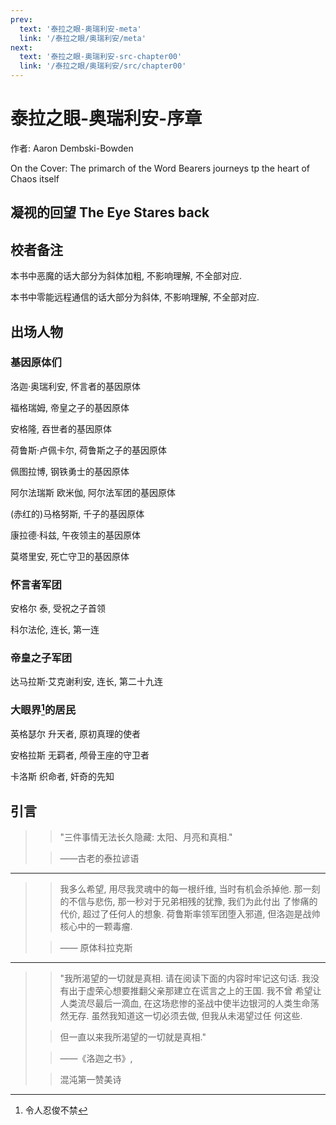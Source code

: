 ```yaml
---
prev:
  text: '泰拉之眼-奥瑞利安-meta'
  link: '/泰拉之眼/奥瑞利安/meta'
next:
  text: '泰拉之眼-奥瑞利安-src-chapter00'
  link: '/泰拉之眼/奥瑞利安/src/chapter00'
---
```


# 泰拉之眼-奥瑞利安-序章

作者: Aaron Dembski-Bowden

On the Cover: The primarch of the Word Bearers journeys tp the heart of Chaos itself

## 凝视的回望 The Eye Stares back

## 校者备注

本书中恶魔的话大部分为斜体加粗, 不影响理解, 不全部对应.

本书中零能远程通信的话大部分为斜体, 不影响理解, 不全部对应.

## 出场人物

### 基因原体们

洛迦·奥瑞利安, 怀言者的基因原体

福格瑞姆, 帝皇之子的基因原体

安格隆, 吞世者的基因原体

荷鲁斯·卢佩卡尔, 荷鲁斯之子的基因原体

佩图拉博, 钢铁勇士的基因原体

阿尔法瑞斯 欧米伽, 阿尔法军团的基因原体

(赤红的)马格努斯, 千子的基因原体

康拉德·科兹, 午夜领主的基因原体

莫塔里安, 死亡守卫的基因原体

### 怀言者军团

安格尔 泰, 受祝之子首领

科尔法伦, 连长, 第一连

### 帝皇之子军团

达马拉斯·艾克谢利安, 连长, 第二十九连

### 大眼界[^1]的居民

英格瑟尔 升天者, 原初真理的使者

安格拉斯 无羁者, 颅骨王座的守卫者

卡洛斯 织命者, 奸奇的先知

[^1]: 令人忍俊不禁

## 引言

> > "三件事情无法长久隐藏: 太阳、月亮和真相."
>
> > ——古老的泰拉谚语

--------

> > 我多么希望, 用尽我灵魂中的每一根纤维, 当时有机会杀掉他. 那一刻的不信与悲伤, 那一秒对于兄弟相残的犹豫, 我们为此付出
了惨痛的代价, 超过了任何人的想象. 荷鲁斯率领军团堕入邪道, 但洛迦是战帅核心中的一颗毒瘤.
>
> > —— 原体科拉克斯

--------

> > "我所渴望的一切就是真相. 请在阅读下面的内容时牢记这句话. 我没有出于虚荣心想要推翻父亲那建立在谎言之上的王国. 我不曾
希望让人类流尽最后一滴血, 在这场悲惨的圣战中使半边银河的人类生命荡然无存. 虽然我知道这一切必须去做, 但我从未渴望过任
何这些.
>
> > 但一直以来我所渴望的一切就是真相."
>
> > ——《洛迦之书》,
>
> > 混沌第一赞美诗
